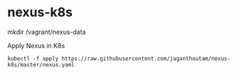 # nexus-k8s

mkdir /vagrant/nexus-data

Apply Nexus in K8s

    kubectl -f apply https://raw.githubusercontent.com/jaganthoutam/nexus-k8s/master/nexus.yaml
